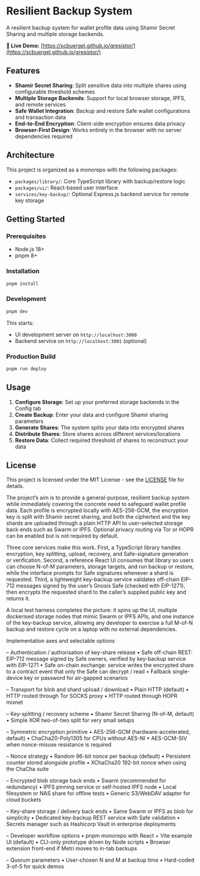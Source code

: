 # Resilient Backup System

A resilient backup system for wallet profile data using Shamir Secret Sharing and multiple storage backends.

**🚀 Live Demo:** [https://scbuergel.github.io/gresistor/](https://scbuergel.github.io/gresistor/)

## Features

- **Shamir Secret Sharing**: Split sensitive data into multiple shares using configurable threshold schemes
- **Multiple Storage Backends**: Support for local browser storage, IPFS, and remote services
- **Safe Wallet Integration**: Backup and restore Safe wallet configurations and transaction data
- **End-to-End Encryption**: Client-side encryption ensures data privacy
- **Browser-First Design**: Works entirely in the browser with no server dependencies required

## Architecture

This project is organized as a monorepo with the following packages:

- `packages/library/`: Core TypeScript library with backup/restore logic
- `packages/ui/`: React-based user interface
- `services/key-backup/`: Optional Express.js backend service for remote key storage

## Getting Started

### Prerequisites

- Node.js 18+
- pnpm 8+

### Installation

```bash
pnpm install
```

### Development

```bash
pnpm dev
```

This starts:
- UI development server on `http://localhost:3000`
- Backend service on `http://localhost:3001` (optional)

### Production Build

```bash
pnpm run deploy
```

## Usage

1. **Configure Storage**: Set up your preferred storage backends in the Config tab
2. **Create Backup**: Enter your data and configure Shamir sharing parameters
3. **Generate Shares**: The system splits your data into encrypted shares
4. **Distribute Shares**: Store shares across different services/locations
5. **Restore Data**: Collect required threshold of shares to reconstruct your data

## License

This project is licensed under the MIT License - see the [LICENSE](LICENSE) file for details.

The project’s aim is to provide a general-purpose, resilient backup system while immediately covering the concrete need to safeguard wallet profile data. Each profile is encrypted locally with AES-256-GCM, the encryption key is split with Shamir secret sharing, and both the ciphertext and the key shards are uploaded through a plain HTTP API to user-selected storage back ends such as Swarm or IPFS. Optional privacy routing via Tor or HOPR can be enabled but is not required by default.

Three core services make this work. First, a TypeScript library handles encryption, key splitting, upload, recovery, and Safe-signature generation or verification. Second, a reference React UI consumes that library so users can choose N-of-M parameters, storage targets, and run backup or restore, while the interface prompts for Safe signatures whenever a shard is requested. Third, a lightweight key-backup service validates off-chain EIP-712 messages signed by the user’s Gnosis Safe (checked with EIP-1271), then encrypts the requested shard to the caller’s supplied public key and returns it.

A local test harness completes the picture: it spins up the UI, multiple dockerised storage nodes that mimic Swarm or IPFS APIs, and one instance of the key-backup service, allowing any developer to exercise a full M-of-N backup and restore cycle on a laptop with no external dependencies.

Implementation axes and selectable options

– Authentication / authorisation of key-share release
• Safe off-chain REST: EIP-712 message signed by Safe owners, verified by key-backup service with EIP-1271
• Safe on-chain exchange: service writes the encrypted share to a contract event that only the Safe can decrypt / read
• Fallback single-device key or password for air-gapped scenarios

– Transport for blob and shard upload / download
• Plain HTTP (default)
• HTTP routed through Tor SOCKS proxy
• HTTP routed through HOPR mixnet

– Key-splitting / recovery scheme
• Shamir Secret Sharing (N-of-M, default)
• Simple XOR two-of-two split for very small setups

– Symmetric encryption primitive
• AES-256-GCM (hardware-accelerated, default)
• ChaCha20-Poly1305 for CPUs without AES-NI
• AES-GCM-SIV when nonce-misuse resistance is required

– Nonce strategy
• Random 96-bit nonce per backup (default)
• Persistent counter stored alongside profile
• XChaCha20 192-bit nonce when using the ChaCha suite

– Encrypted blob storage back ends
• Swarm (recommended for redundancy)
• IPFS pinning service or self-hosted IPFS node
• Local filesystem or NAS share for offline tests
• Generic S3/WebDAV adapter for cloud buckets

– Key-share storage / delivery back ends
• Same Swarm or IPFS as blob for simplicity
• Dedicated key-backup REST service with Safe validation
• Secrets manager such as Hashicorp Vault in enterprise deployments

– Developer workflow options
• pnpm monorepo with React + Vite example UI (default)
• CLI-only prototype driven by Node scripts
• Browser extension front-end if Metri moves to in-tab backups

– Quorum parameters
• User-chosen N and M at backup time
• Hard-coded 3-of-5 for quick demos
